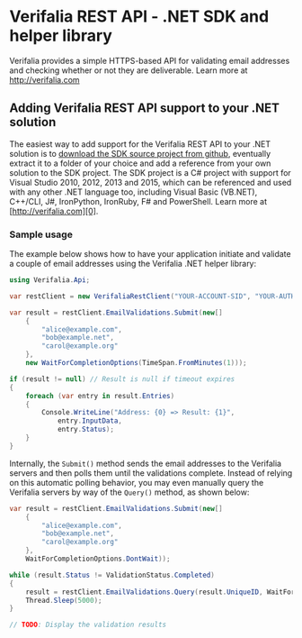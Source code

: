 Verifalia REST API - .NET SDK and helper library
================================================

Verifalia provides a simple HTTPS-based API for validating email addresses and checking whether or not they are deliverable. Learn more at http://verifalia.com

## Adding Verifalia REST API support to your .NET solution ##

The easiest way to add support for the Verifalia REST API to your .NET solution is to [download the SDK source project from github][1], eventually extract
it to a folder of your choice and add a reference from your own solution to the SDK project. The SDK project is a C# project with support for Visual Studio
2010, 2012, 2013 and 2015, which can be referenced and used with any other .NET language too, including Visual Basic (VB.NET), C++/CLI, J#, IronPython, IronRuby, F# and PowerShell.
Learn more at [http://verifalia.com][0].

### Sample usage ###

The example below shows how to have your application initiate and validate a couple of email addresses using the Verifalia .NET helper library:

```c#
using Verifalia.Api;

var restClient = new VerifaliaRestClient("YOUR-ACCOUNT-SID", "YOUR-AUTH-TOKEN");

var result = restClient.EmailValidations.Submit(new[]
	{
		"alice@example.com",
		"bob@example.net",
		"carol@example.org"
	},
	new WaitForCompletionOptions(TimeSpan.FromMinutes(1)));

if (result != null) // Result is null if timeout expires
{
	foreach (var entry in result.Entries)
	{
		Console.WriteLine("Address: {0} => Result: {1}",
			entry.InputData,
			entry.Status);
	}
}
```

Internally, the `Submit()` method sends the email addresses to the Verifalia servers and then polls them until the validations complete.
Instead of relying on this automatic polling behavior, you may even manually query the Verifalia servers by way of the `Query()` method, as shown below:

```c#
var result = restClient.EmailValidations.Submit(new[]
	{
		"alice@example.com",
		"bob@example.net",
		"carol@example.org"
	},
	WaitForCompletionOptions.DontWait));

while (result.Status != ValidationStatus.Completed)
{
	result = restClient.EmailValidations.Query(result.UniqueID, WaitForCompletionOptions.DontWait);
	Thread.Sleep(5000);
}

// TODO: Display the validation results
```

[0]: http://verifalia.com
[1]: https://github.com/verifalia/verifalia-csharp-sdk/archive/master.zip